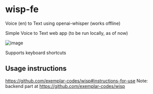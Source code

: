 # wisp-fe
Voice (en) to Text using openai-whisper (works offline)

Simple Voice to Text web app (to be run locally, as of now)

![image](https://user-images.githubusercontent.com/48156230/230638732-2ba46d7f-fa0a-489a-9a53-e4325112cb92.png)

Supports keyboard shortcuts

## Usage instructions
https://github.com/exemplar-codes/wisp#instructions-for-use
Note: backend part at https://github.com/exemplar-codes/wisp
